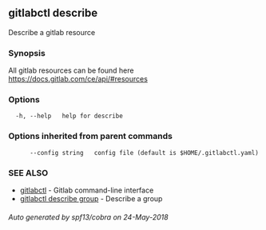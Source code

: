 ## gitlabctl describe

Describe a gitlab resource

### Synopsis

All gitlab resources can be found here https://docs.gitlab.com/ce/api/#resources

### Options

```
  -h, --help   help for describe
```

### Options inherited from parent commands

```
      --config string   config file (default is $HOME/.gitlabctl.yaml)
```

### SEE ALSO

* [gitlabctl](gitlabctl.md)	 - Gitlab command-line interface
* [gitlabctl describe group](gitlabctl_describe_group.md)	 - Describe a group

###### Auto generated by spf13/cobra on 24-May-2018
